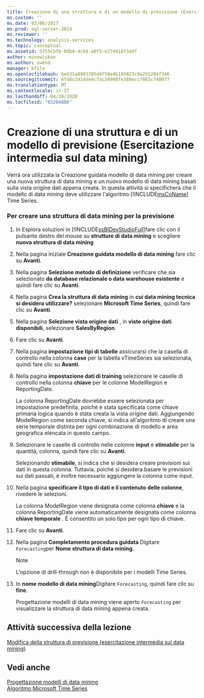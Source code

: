 ```yaml
---
title: Creazione di una struttura e di un modello di previsione (Esercitazione intermedia sul data mining) | Microsoft Docs
ms.custom: ''
ms.date: 03/06/2017
ms.prod: sql-server-2014
ms.reviewer: ''
ms.technology: analysis-services
ms.topic: conceptual
ms.assetid: 5f55cbf6-0db4-4cb4-a0f5-e27441873d4f
author: minewiskan
ms.author: owend
manager: kfile
ms.openlocfilehash: 6e631a8983705d4f58e4b193823c9a255284f346
ms.sourcegitcommit: 6fd8c1914de4c7ac24900fe388ecc7883c740077
ms.translationtype: MT
ms.contentlocale: it-IT
ms.lasthandoff: 04/26/2020
ms.locfileid: "63204806"
---
```

# <a name="creating-a-forecasting-structure-and-model-intermediate-data-mining-tutorial"></a>Creazione di una struttura e di un modello di previsione (Esercitazione intermedia sul data mining)
  Verrà ora utilizzata la Creazione guidata modello di data mining per creare una nuova struttura di data mining e un nuovo modello di data mining basati sulla vista origine dati appena creata. In questa attività si specificherà che il modello di data mining deve utilizzare l'algoritmo [!INCLUDE[msCoName](../includes/msconame-md.md)] Time Series.  
  
### <a name="to-create-a-forecasting-mining-structure"></a>Per creare una struttura di data mining per la previsione  
  
1.  In Esplora soluzioni in [!INCLUDE[ssBIDevStudioFull](../includes/ssbidevstudiofull-md.md)]fare clic con il pulsante destro del mouse su **strutture di data mining** e scegliere **nuova struttura di data mining**  
  
2.  Nella pagina iniziale **Creazione guidata modello di data mining** fare clic su **Avanti**.  
  
3.  Nella pagina **Selezione metodo di definizione** verificare che sia selezionato **da database relazionale o data warehouse esistente** e quindi fare clic su **Avanti**.  
  
4.  Nella pagina **Crea la struttura di data mining** in **cui data mining tecnica si desidera utilizzare?** selezionare **Microsoft Time Series**, quindi fare clic su **Avanti**.  
  
5.  Nella pagina **Selezione vista origine dati** , in **viste origine dati disponibili**, selezionare **SalesByRegion**.  
  
6.  Fare clic su **Avanti**.  
  
7.  Nella pagina **impostazione tipi di tabelle** assicurarsi che la casella di controllo nella colonna **case** per la tabella vTimeSeries sia selezionata, quindi fare clic su **Avanti**.  
  
8.  Nella pagina **impostazione dati di training** selezionare le caselle di controllo nella colonna **chiave** per le colonne ModelRegion e ReportingDate.  
  
     La colonna ReportingDate dovrebbe essere selezionata per impostazione predefinita, poiché è stata specificata come chiave primaria logica quando è stata creata la vista origine dati. Aggiungendo ModelRegion come seconda chiave, si indica all'algoritmo di creare una serie temporale distinta per ogni combinazione di modello e area geografica elencata in questo campo.  
  
9. Selezionare le caselle di controllo nelle colonne **input** e **stimabile** per la quantità, colonna, quindi fare clic su **Avanti**.  
  
     Selezionando **stimabile**, si indica che si desidera creare previsioni sui dati in questa colonna. Tuttavia, poiché si desidera basare le previsioni sui dati passati, è inoltre necessario aggiungere la colonna come input.  
  
10. Nella pagina **specificare il tipo di dati e il contenuto delle colonne**, rivedere le selezioni.  
  
     La colonna ModelRegion viene designata come colonna **chiave** e la colonna ReportingDate viene automaticamente designata come colonna **chiave temporale** . È consentito un solo tipo per ogni tipo di chiave.  
  
11. Fare clic su **Avanti**.  
  
12. Nella pagina **Completamento procedura guidata** Digitare `Forecasting`per **Nome struttura di data mining**.  
  
    > [!NOTE]  
    >  L'opzione di drill-through non è disponibile per i modelli Time Series.  
  
13. In **nome modello di data mining**Digitare `Forecasting`, quindi fare clic su **fine**.  
  
     Progettazione modelli di data mining viene aperto `Forecasting` per visualizzare la struttura di data mining appena creata.  
  
## <a name="next-task-in-lesson"></a>Attività successiva della lezione  
 [Modifica della struttura di previsione &#40;esercitazione intermedia sul data mining&#41;](../../2014/tutorials/modifying-the-forecasting-structure-intermediate-data-mining-tutorial.md)  
  
## <a name="see-also"></a>Vedi anche  
 [Progettazione modelli di data mining](../../2014/analysis-services/data-mining/data-mining-designer.md)   
 [Algoritmo Microsoft Time Series](../../2014/analysis-services/data-mining/microsoft-time-series-algorithm.md)  
  
  
